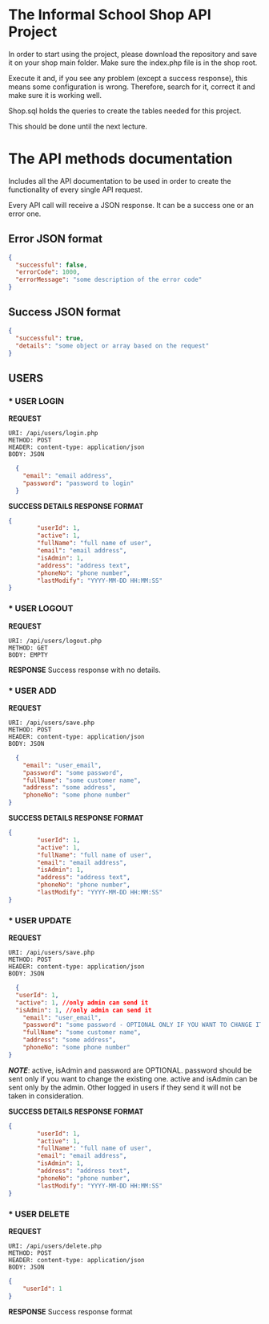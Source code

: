# The Informal School Shop API Project

In order to start using the project, please download the repository and save it on your shop main folder. Make sure the index.php file is in the shop root.

Execute it and, if you see any problem (except a success response), this means some configuration is wrong. Therefore, search for it, correct it and make sure it is working well.

Shop.sql holds the queries to create the tables needed for this project.

This should be done until the next lecture.


# The API methods documentation

Includes all the API documentation to be used in order to create the functionality of every single API request.

Every API call will receive a JSON response. It can be a success one or an error one.

## Error JSON format
```json
{
  "successful": false,
  "errorCode": 1000,
  "errorMessage": "some description of the error code"
}
```

## Success JSON format
```json
{
  "successful": true,
  "details": "some object or array based on the request"
}
```

## USERS

### * USER LOGIN

**REQUEST**
```
URI: /api/users/login.php
METHOD: POST
HEADER: content-type: application/json
BODY: JSON
```
```json
  {
    "email": "email address",
    "password": "password to login"
  }
```

**SUCCESS DETAILS RESPONSE FORMAT**
```json
{
        "userId": 1,
        "active": 1,
        "fullName": "full name of user",
        "email": "email address",
        "isAdmin": 1,
        "address": "address text",
        "phoneNo": "phone number",
        "lastModify": "YYYY-MM-DD HH:MM:SS"
}
```

### * USER LOGOUT
**REQUEST**
```
URI: /api/users/logout.php
METHOD: GET
BODY: EMPTY
```
**RESPONSE**
Success response with no details.

### * USER ADD

**REQUEST**
```
URI: /api/users/save.php
METHOD: POST
HEADER: content-type: application/json
BODY: JSON
```
```json
  { 
	"email": "user_email",
	"password": "some password",
	"fullName": "some customer name",
	"address": "some address",
	"phoneNo": "some phone number"
}
```

**SUCCESS DETAILS RESPONSE FORMAT**
```json
{
        "userId": 1,
        "active": 1,
        "fullName": "full name of user",
        "email": "email address",
        "isAdmin": 1,
        "address": "address text",
        "phoneNo": "phone number",
        "lastModify": "YYYY-MM-DD HH:MM:SS"
}
```
### * USER UPDATE

**REQUEST**
```
URI: /api/users/save.php
METHOD: POST
HEADER: content-type: application/json
BODY: JSON
```
```json
  { 
  "userId": 1,
  "active": 1, //only admin can send it
  "isAdmin": 1, //only admin can send it
	"email": "user_email",
	"password": "some password - OPTIONAL ONLY IF YOU WANT TO CHANGE IT",
	"fullName": "some customer name",
	"address": "some address",
	"phoneNo": "some phone number"
}
```
_**NOTE**_: active, isAdmin and password are OPTIONAL. password should be sent only if you want to change the existing one. active and isAdmin can be sent only by the admin. Other logged in users if they send it will not be taken in consideration.

**SUCCESS DETAILS RESPONSE FORMAT**
```json
{
        "userId": 1,
        "active": 1,
        "fullName": "full name of user",
        "email": "email address",
        "isAdmin": 1,
        "address": "address text",
        "phoneNo": "phone number",
        "lastModify": "YYYY-MM-DD HH:MM:SS"
}
```

### * USER DELETE

**REQUEST**
```
URI: /api/users/delete.php
METHOD: POST
HEADER: content-type: application/json
BODY: JSON
```
```json
{ 
	"userId": 1
}
```

**RESPONSE**
Success response format

